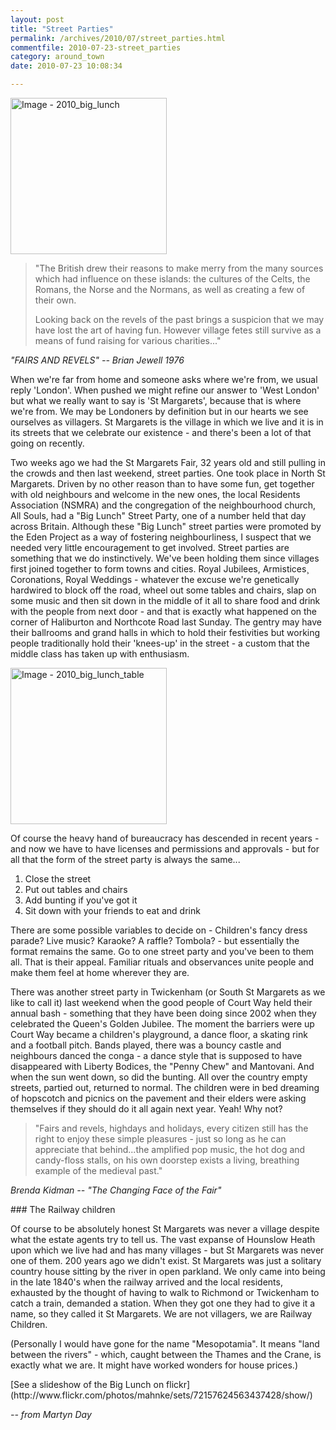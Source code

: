 ```yaml
---
layout: post
title: "Street Parties"
permalink: /archives/2010/07/street_parties.html
commentfile: 2010-07-23-street_parties
category: around_town
date: 2010-07-23 10:08:34

---
```


<a href="/assets/images/2017/2010_big_lunch.jpg" title="Click for a larger image"><img src="/assets/images/2017/2010_big_lunch-thumb.jpg" width="250" alt="Image - 2010_big_lunch"  class="photo right"/></a>

> "The British drew their reasons to make merry from the many sources which had influence on these islands: the cultures of the Celts, the Romans, the Norse and the Normans, as well as creating a few of their own.
>
>  Looking back on the revels of the past brings a suspicion that we may have lost the art of having fun. However village fetes still survive as a means of fund raising for various charities..."

<cite>"*FAIRS AND REVELS*" -- Brian Jewell 1976</cite>

When we're far from home and someone asks where we're from, we usual reply 'London'. When pushed we might refine our answer to 'West London' but what we really want to say is 'St Margarets', because that is where we're from. We may be Londoners by definition but in our hearts we see ourselves as villagers. St Margarets is the village in which we live and it is in its streets that we celebrate our existence - and there's been a lot of that going on recently.

Two weeks ago we had the St Margarets Fair, 32 years old and still pulling in the crowds and then last weekend, street parties. One took place in North St Margarets. Driven by no other reason than to have some fun, get together with old neighbours and welcome in the new ones, the local Residents Association (NSMRA) and the congregation of the neighbourhood church, All Souls, had a "Big Lunch" Street Party, one of a number held that day across Britain. Although these "Big Lunch" street parties were promoted by the Eden Project as a way of fostering neighbourliness, I suspect that we needed very little encouragement to get involved. Street parties are something that we do instinctively. We've been holding them since villages first joined together to form towns and cities. Royal Jubilees, Armistices¸ Coronations, Royal Weddings - whatever the excuse we're genetically hardwired to block off the road, wheel out some tables and chairs, slap on some music and then sit down in the middle of it all to share food and drink with the people from next door - and that is exactly what happened on the corner of Haliburton and Northcote Road last Sunday. The gentry may have their ballrooms and grand halls in which to hold their festivities but working people traditionally hold their 'knees-up' in the street - a custom that the middle class has taken up with enthusiasm.

<a href="/assets/images/2017/2010_big_lunch_table.jpg" title="Click for a larger image"><img src="/assets/images/2017/2010_big_lunch_table-thumb.jpg" width="250" alt="Image - 2010_big_lunch_table"  class="photo right"/></a>

Of course the heavy hand of bureaucracy has descended in recent years - and now we have to have licenses and permissions and approvals - but for all that the form of the street party is always the same...

1.  Close the street
2.  Put out tables and chairs
3.  Add bunting if you've got it
4.  Sit down with your friends to eat and drink

There are some possible variables to decide on - Children's fancy dress parade? Live music? Karaoke? A raffle? Tombola? - but essentially the format remains the same. Go to one street party and you've been to them all. That is their appeal. Familiar rituals and observances unite people and make them feel at home wherever they are.

There was another street party in Twickenham (or South St Margarets as we like to call it) last weekend when the good people of Court Way held their annual bash - something that they have been doing since 2002 when they celebrated the Queen's Golden Jubilee. The moment the barriers were up Court Way became a children's playground, a dance floor, a skating rink and a football pitch. Bands played, there was a bouncy castle and neighbours danced the conga - a dance style that is supposed to have disappeared with Liberty Bodices, the "Penny Chew" and Mantovani. And when the sun went down, so did the bunting. All over the country empty streets, partied out, returned to normal. The children were in bed dreaming of hopscotch and picnics on the pavement and their elders were asking themselves if they should do it all again next year. Yeah! Why not?

> "Fairs and revels, highdays and holidays, every citizen still has the right to enjoy these simple pleasures - just so long as he can appreciate that behind...the amplified pop music, the hot dog and candy-floss stalls, on his own doorstep exists a living, breathing example of the medieval past."

<cite>Brenda Kidman -- "*The Changing Face of the Fair*"</cite>

<div markdown="1" class="box">
### The Railway children

Of course to be absolutely honest St Margarets was never a village despite what the estate agents try to tell us. The vast expanse of Hounslow Heath upon which we live had and has many villages - but St Margarets was never one of them. 200 years ago we didn't exist. St Margarets was just a solitary country house sitting by the river in open parkland. We only came into being in the late 1840's when the railway arrived and the local residents, exhausted by the thought of having to walk to Richmond or Twickenham to catch a train, demanded a station. When they got one they had to give it a name, so they called it St Margarets. We are not villagers, we are Railway Children.

(Personally I would have gone for the name "Mesopotamia". It means "land between the rivers" - which, caught between the Thames and the Crane, is exactly what we are. It might have worked wonders for house prices.)

</div>
[See a slideshow of the Big Lunch on flickr](http://www.flickr.com/photos/mahnke/sets/72157624563437428/show/)

<cite>-- from Martyn Day</cite>
